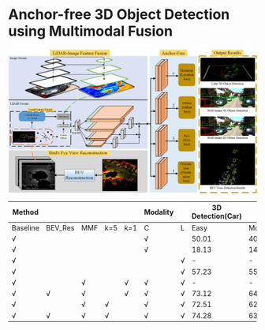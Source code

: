 # Anchor-free 3D Object Detection using Multimodal Fusion

<img src='./figs/figure2.jpg' width='600'  />

| Method   |         |     |     |     | Modality |   | 3D Detection(Car) |       |       | Metric |
|----------|---------|-----|-----|-----|----------|---|-------------------|-------|-------|--------|
| Baseline | BEV_Res | MMF | k=5 | k=1 | C        | L | Easy              | Mod   | Hard  | IoU    |
| √        |         |     |     |     | √        |   | 50.01             | 40.35 | 32.01 | 0.5    |
| √        |         |     |     |     | √        |   | 18.13             | 14.63 | 13.89 | 0.7    |
| √        |         |     |     |     |          | √ | -                 | -     | -     | 0.5    |
| √        |         |     |     |     |          | √ | 57.23             | 55.16 | 44.23 | 0.7    |
| √        |         | √   |     | √   | √        | √ | -                 | -     | -     | 0.7    |
| √        | √       | √   |     | √   | √        | √ | 73.12             | 64.64 | 58.88 | 0.7    |
| √        |         | √   | √   |     | √        | √ | 72.51             | 62.01 | 56.32 | 0.7    |
| √        | √       | √   | √   |     | √        | √ | 74.28             | 63.55 | 58.61 | 0.7    |